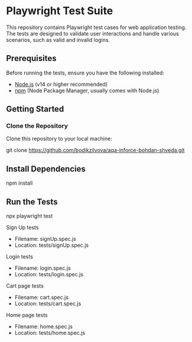 # Playwright Test Suite

This repository contains Playwright test cases for web application testing. The tests are designed to validate user interactions and handle various scenarios, such as valid and invalid logins.

## Prerequisites

Before running the tests, ensure you have the following installed:

- [Node.js](https://nodejs.org/) (v14 or higher recommended)
- [npm](https://www.npmjs.com/) (Node Package Manager, usually comes with Node.js)

## Getting Started

### Clone the Repository

Clone this repository to your local machine:

git clone https://github.com/bodikzilvova/aqa-inforce-bohdan-shveda.git

## Install Dependencies

npm install

## Run the Tests

npx playwright test


Sign Up tests

- Filename: signUp.spec.js
- Location: tests/signUp.spec.js

Login tests

- Filename: login.spec.js
- Location: tests/login.spec.js

Cart page tests

- Filename: cart.spec.js
- Location: tests/cart.spec.js

Home page tests

- Filename: home.spec.js
- Location: tests/home.spec.js
